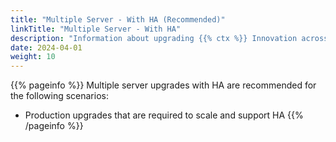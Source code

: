 ```yaml
---
title: "Multiple Server - With HA (Recommended)"
linkTitle: "Multiple Server - With HA"
description: "Information about upgrading {{% ctx %}} Innovation across multiple on-premise servers with high availability (HA), including: upgrade instructions."
date: 2024-04-01
weight: 10
---
```


{{% pageinfo %}}
Multiple server upgrades with HA are recommended for the following scenarios:

* Production upgrades that are required to scale and support HA
{{% /pageinfo %}}
